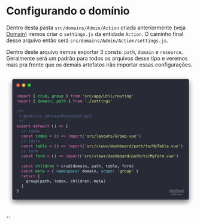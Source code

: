 # Configurando o domínio

Dentro desta pasta `src/domains/Admin/Action`  criada anteriormente \(veja [Domain](../como-utilizar/domain.md)\) iremos criar o `settings.js` da entidade `Action`. O caminho final desse arquivo então será `src/domains/Admin/Action/settings.js`. 

Dentro deste arquivo iremos exportar 3 consts: `path`, `domain` e `resource`. Geralmente será um padrão para todos os arquivos desse tipo e veremos mais pra frente que os demais artefatos irão importar essas configurações.

![Exemplo de arquivo settings.js para a entidade Admin\Action](../.gitbook/assets/image%20%2818%29.png)

### \`\`

